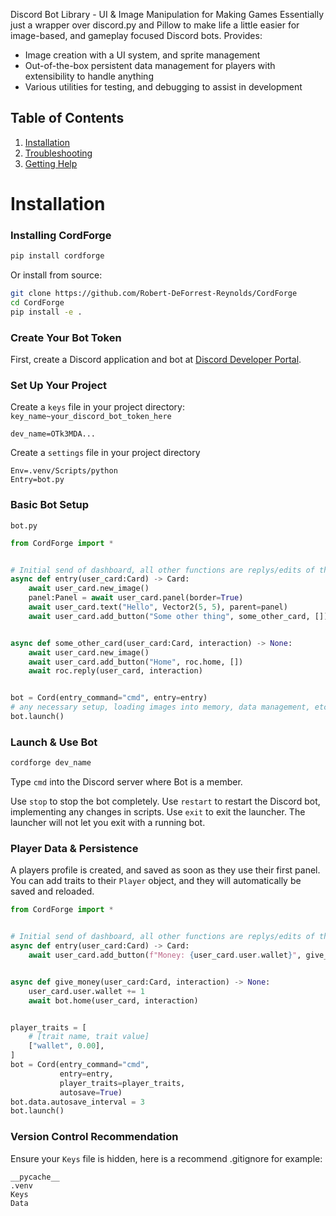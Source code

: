 Discord Bot Library - UI & Image Manipulation for Making Games
Essentially just a wrapper over discord.py and Pillow to make life a little easier for image-based, and gameplay focused Discord bots.
Provides:
 - Image creation with a UI system, and sprite management
 - Out-of-the-box persistent data management for players with extensibility to handle anything
 - Various utilities for testing, and debugging to assist in development

## Table of Contents
1. [Installation](#installation)
2. [Troubleshooting](#troubleshooting)
2. [Getting Help](#getting-help)


# Installation

### Installing CordForge
```bash
pip install cordforge
```

Or install from source:
```bash
git clone https://github.com/Robert-DeForrest-Reynolds/CordForge
cd CordForge
pip install -e .
```

### Create Your Bot Token
First, create a Discord application and bot at [Discord Developer Portal](https://discord.com/developers/applications).

### Set Up Your Project
Create a `keys` file in your project directory:
`key_name~your_discord_bot_token_here`
```
dev_name=OTk3MDA...
```

Create a `settings` file in your project directory
```
Env=.venv/Scripts/python
Entry=bot.py
```

### Basic Bot Setup
`bot.py`
```python
from CordForge import *


# Initial send of dashboard, all other functions are replys/edits of the sent message
async def entry(user_card:Card) -> Card:
    await user_card.new_image()
    panel:Panel = await user_card.panel(border=True)
    await user_card.text("Hello", Vector2(5, 5), parent=panel)
    await user_card.add_button("Some other thing", some_other_card, [])


async def some_other_card(user_card:Card, interaction) -> None:
    await user_card.new_image()
    await user_card.add_button("Home", roc.home, [])
    await roc.reply(user_card, interaction)


bot = Cord(entry_command="cmd", entry=entry)
# any necessary setup, loading images into memory, data management, etc.
bot.launch()
```

### Launch & Use Bot
```bash
cordforge dev_name
```

Type `cmd` into the Discord server where Bot is a member.

Use `stop` to stop the bot completely.
Use `restart` to restart the Discord bot, implementing any changes in scripts.
Use `exit` to exit the launcher. The launcher will not let you exit with a running bot.

### Player Data & Persistence
A players profile is created, and saved as soon as they use their first panel. You can add traits to their `Player` object, and they will automatically be saved and reloaded.

```python
from CordForge import *


# Initial send of dashboard, all other functions are replys/edits of the sent message
async def entry(user_card:Card) -> Card:
    await user_card.add_button(f"Money: {user_card.user.wallet}", give_money, [])


async def give_money(user_card:Card, interaction) -> None:
    user_card.user.wallet += 1
    await bot.home(user_card, interaction)


player_traits = [
    # [trait name, trait value]
    ["wallet", 0.00],
]
bot = Cord(entry_command="cmd",
           entry=entry,
           player_traits=player_traits,
           autosave=True)
bot.data.autosave_interval = 3
bot.launch()
```


### Version Control Recommendation
Ensure your `Keys` file is hidden, here is a recommend .gitignore for example:
```
__pycache__
.venv
Keys
Data
```